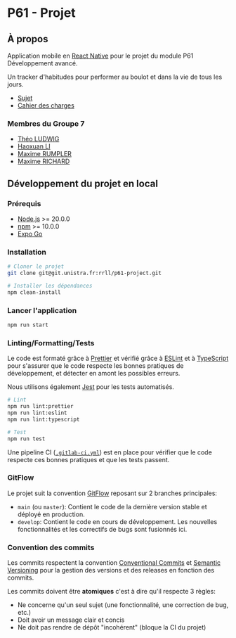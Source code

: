 # P61 - Projet

## À propos

Application mobile en [React Native](https://reactnative.dev/) pour le projet du module P61 Développement avancé.

Un tracker d'habitudes pour performer au boulot et dans la vie de tous les jours.

- [Sujet](./docs/SUJET.md)
- [Cahier des charges](./docs/CAHIER-DES-CHARGES.md)

### Membres du Groupe 7

- [Théo LUDWIG](https://git.unistra.fr/t.ludwig)
- [Haoxuan LI](https://git.unistra.fr/haoxuan.li)
- [Maxime RUMPLER](https://git.unistra.fr/m.rumpler)
- [Maxime RICHARD](https://git.unistra.fr/maximerichard)

## Développement du projet en local

### Prérequis

- [Node.js](https://nodejs.org/) >= 20.0.0
- [npm](https://www.npmjs.com/) >= 10.0.0
- [Expo Go](https://expo.io/client)

### Installation

```sh
# Cloner le projet
git clone git@git.unistra.fr:rrll/p61-project.git

# Installer les dépendances
npm clean-install
```

### Lancer l'application

```sh
npm run start
```

### Linting/Formatting/Tests

Le code est formaté grâce à [Prettier](https://prettier.io/) et vérifié grâce à [ESLint](https://eslint.org/) et à [TypeScript](https://www.typescriptlang.org/) pour s'assurer que le code respecte les bonnes pratiques de développement, et détecter en amont les possibles erreurs.

Nous utilisons également [Jest](https://jestjs.io/) pour les tests automatisés.

```sh
# Lint
npm run lint:prettier
npm run lint:eslint
npm run lint:typescript

# Test
npm run test
```

Une pipeline CI ([`.gitlab-ci.yml`](.gitlab-ci.yml)) est en place pour vérifier que le code respecte ces bonnes pratiques et que les tests passent.

### GitFlow

Le projet suit la convention [GitFlow](https://nvie.com/posts/a-successful-git-branching-model/) reposant sur 2 branches principales:

- `main` (ou `master`): Contient le code de la dernière version stable et déployé en production.
- `develop`: Contient le code en cours de développement. Les nouvelles fonctionnalités et les correctifs de bugs sont fusionnés ici.

### Convention des commits

Les commits respectent la convention [Conventional Commits](https://www.conventionalcommits.org/) et [Semantic Versioning](https://semver.org/) pour la gestion des versions et des releases en fonction des commits.

Les commits doivent être **atomiques** c'est à dire qu'il respecte 3 règles:

- Ne concerne qu'un seul sujet (une fonctionnalité, une correction de bug, etc.)
- Doit avoir un message clair et concis
- Ne doit pas rendre de dépôt "incohérent" (bloque la CI du projet)
